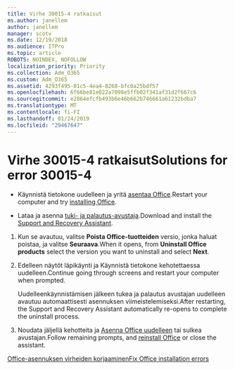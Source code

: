 ```yaml
---
title: Virhe 30015-4 ratkaisut
ms.author: janellem
author: janellem
manager: scotv
ms.date: 12/19/2018
ms.audience: ITPro
ms.topic: article
ROBOTS: NOINDEX, NOFOLLOW
localization_priority: Priority
ms.collection: Adm_O365
ms.custom: Adm_O365
ms.assetid: 4293f495-01c5-4ea4-8268-bfc0a25bdf57
ms.openlocfilehash: 6f66be81e022a7098e5ffb02f341af31d2f667c6
ms.sourcegitcommit: e2864efcfb493b6e46b662b746661a61232bdba7
ms.translationtype: MT
ms.contentlocale: fi-FI
ms.lasthandoff: 01/24/2019
ms.locfileid: "29467647"
---
```

# <a name="solutions-for-error-30015-4"></a><span data-ttu-id="9acb1-102">Virhe 30015-4 ratkaisut</span><span class="sxs-lookup"><span data-stu-id="9acb1-102">Solutions for error 30015-4</span></span>

- <span data-ttu-id="9acb1-103">Käynnistä tietokone uudelleen ja yritä [asentaa Office](https://portal.office.com/OLS/MySoftware.aspx).</span><span class="sxs-lookup"><span data-stu-id="9acb1-103">Restart your computer and try [installing Office](https://portal.office.com/OLS/MySoftware.aspx).</span></span>
    
- <span data-ttu-id="9acb1-104">Lataa ja asenna [tuki- ja palautus-avustaja](https://aka.ms/SARA-OfficeUninstall-Alchemy).</span><span class="sxs-lookup"><span data-stu-id="9acb1-104">Download and install the [Support and Recovery Assistant](https://aka.ms/SARA-OfficeUninstall-Alchemy).</span></span>
    
1. <span data-ttu-id="9acb1-105">Kun se avautuu, valitse **Poista Office-tuotteiden** versio, jonka haluat poistaa, ja valitse **Seuraava**.</span><span class="sxs-lookup"><span data-stu-id="9acb1-105">When it opens, from **Uninstall Office products** select the version you want to uninstall and select **Next**.</span></span> 
    
2. <span data-ttu-id="9acb1-106">Edelleen näytöt läpikäynti ja Käynnistä tietokone kehotettaessa uudelleen.</span><span class="sxs-lookup"><span data-stu-id="9acb1-106">Continue going through screens and restart your computer when prompted.</span></span>
    
    <span data-ttu-id="9acb1-107">Uudelleenkäynnistämisen jälkeen tukea ja palautus avustajan uudelleen avautuu automaattisesti asennuksen viimeistelemiseksi.</span><span class="sxs-lookup"><span data-stu-id="9acb1-107">After restarting, the Support and Recovery Assistant automatically re-opens to complete the uninstall process.</span></span>
    
3. <span data-ttu-id="9acb1-108">Noudata jäljellä kehotteita ja [Asenna Office uudelleen](https://portal.office.com/OLS/MySoftware.aspx) tai sulkea avustajan.</span><span class="sxs-lookup"><span data-stu-id="9acb1-108">Follow remaining prompts, and [reinstall Office](https://portal.office.com/OLS/MySoftware.aspx) or close the assistant.</span></span> 
    
[<span data-ttu-id="9acb1-109">Office-asennuksen virheiden korjaaminen</span><span class="sxs-lookup"><span data-stu-id="9acb1-109">Fix Office installation errors</span></span>](https://support.office.com/article/d5df89a9-0507-4b4c-92f9-22f457e630aa?=wt.mc_id=Alchm_DldInstAct.aspx)
  

